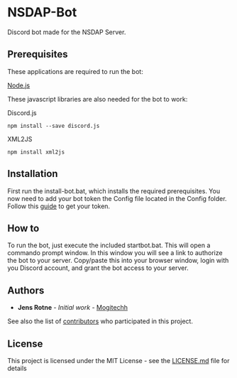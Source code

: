 # NSDAP-Bot
Discord bot made for the NSDAP Server.

## Prerequisites

These applications are required to run the bot:

[Node.js](https://nodejs.org/en/)

These javascript libraries are also needed for the bot to work:

Discord.js

```
npm install --save discord.js
```

XML2JS

```
npm install xml2js
```

## Installation

First run the install-bot.bat, which installs the required prerequisites. You now need to add your bot token the Config file located in the Config folder. Follow this [guide](https://github.com/reactiflux/discord-irc/wiki/Creating-a-discord-bot-&-getting-a-token) to get your token.

## How to

To run the bot, just execute the included startbot.bat. This will open a commando prompt window. In this window you will see a link to authorize the bot to your server. Copy/paste this into your browser window, login with you Discord account, and grant the bot access to your server.

## Authors

* **Jens Rotne** - *Initial work* - [Mogitechh](https://github.com/Mogitech)

See also the list of [contributors](https://github.com/Mogitech/NSDAP-Bot/graphs/contributors) who participated in this project.

## License

This project is licensed under the MIT License - see the [LICENSE.md](LICENSE.md) file for details